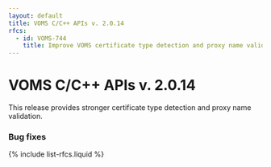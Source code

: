 ```yaml
---
layout: default
title: VOMS C/C++ APIs v. 2.0.14
rfcs:
  - id: VOMS-744
    title: Improve VOMS certificate type detection and proxy name validation
---
```


# VOMS C/C++ APIs v. 2.0.14

This release provides stronger certificate type detection and proxy name
validation.

### Bug fixes

{% include list-rfcs.liquid %}

